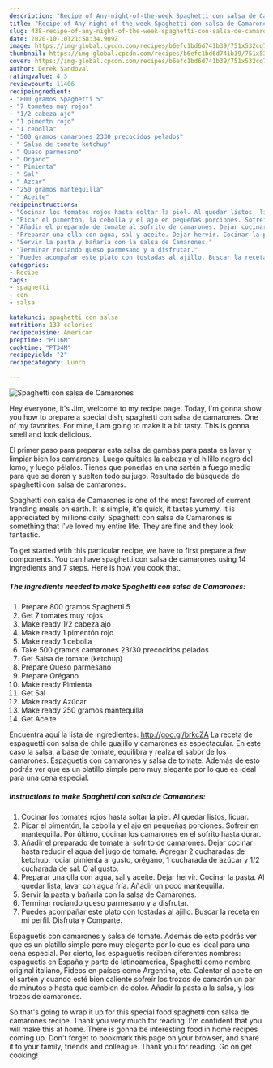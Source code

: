 ```yaml
---
description: "Recipe of Any-night-of-the-week Spaghetti con salsa de Camarones"
title: "Recipe of Any-night-of-the-week Spaghetti con salsa de Camarones"
slug: 438-recipe-of-any-night-of-the-week-spaghetti-con-salsa-de-camarones
date: 2020-10-10T21:58:34.909Z
image: https://img-global.cpcdn.com/recipes/b6efc1bd6d741b39/751x532cq70/spaghetti-con-salsa-de-camarones-foto-principal.jpg
thumbnail: https://img-global.cpcdn.com/recipes/b6efc1bd6d741b39/751x532cq70/spaghetti-con-salsa-de-camarones-foto-principal.jpg
cover: https://img-global.cpcdn.com/recipes/b6efc1bd6d741b39/751x532cq70/spaghetti-con-salsa-de-camarones-foto-principal.jpg
author: Derek Sandoval
ratingvalue: 4.3
reviewcount: 11406
recipeingredient:
- "800 gramos Spaghetti 5"
- "7 tomates muy rojos"
- "1/2 cabeza ajo"
- "1 pimentn rojo"
- "1 cebolla"
- "500 gramos camarones 2330 precocidos pelados"
- " Salsa de tomate ketchup"
- " Queso parmesano"
- " Organo"
- " Pimienta"
- " Sal"
- " Azcar"
- "250 gramos mantequilla"
- " Aceite"
recipeinstructions:
- "Cocinar los tomates rojos hasta soltar la piel. Al quedar listos, licuar."
- "Picar el pimentón, la cebolla y el ajo en pequeñas porciones. Sofreír en mantequilla. Por último, cocinar los camarones en el sofrito hasta dorar."
- "Añadir el preparado de tomate al sofrito de camarones. Dejar cocinar hasta reducir el agua del jugo de tomate. Agregar 2 cucharadas de ketchup, rociar pimienta al gusto, orégano, 1 cucharada de azúcar y 1/2 cucharada de sal. O al gusto."
- "Preparar una olla con agua, sal y aceite. Dejar hervir. Cocinar la pasta. Al quedar lista, lavar con agua fría. Añadir un poco mantequilla."
- "Servir la pasta y bañarla con la salsa de Camarones."
- "Terminar rociando queso parmesano y a disfrutar."
- "Puedes acompañar este plato con tostadas al ajillo. Buscar la receta en mi perfil. Disfruta y Comparte."
categories:
- Recipe
tags:
- spaghetti
- con
- salsa

katakunci: spaghetti con salsa 
nutrition: 133 calories
recipecuisine: American
preptime: "PT16M"
cooktime: "PT34M"
recipeyield: "2"
recipecategory: Lunch

---
```



![Spaghetti con salsa de Camarones](https://img-global.cpcdn.com/recipes/b6efc1bd6d741b39/751x532cq70/spaghetti-con-salsa-de-camarones-foto-principal.jpg)

Hey everyone, it's Jim, welcome to my recipe page. Today, I'm gonna show you how to prepare a special dish, spaghetti con salsa de camarones. One of my favorites. For mine, I am going to make it a bit tasty. This is gonna smell and look delicious.

El primer paso para preparar esta salsa de gambas para pasta es lavar y limpiar bien los camarones. Luego quítales la cabeza y el hilillo negro del lomo, y luego pélalos. Tienes que ponerlas en una sartén a fuego medio para que se doren y suelten todo su jugo. Resultado de búsqueda de spaghetti con salsa de camarones.

Spaghetti con salsa de Camarones is one of the most favored of current trending meals on earth. It is simple, it's quick, it tastes yummy. It is appreciated by millions daily. Spaghetti con salsa de Camarones is something that I've loved my entire life. They are fine and they look fantastic.


To get started with this particular recipe, we have to first prepare a few components. You can have spaghetti con salsa de camarones using 14 ingredients and 7 steps. Here is how you cook that.

<!--inarticleads1-->

##### The ingredients needed to make Spaghetti con salsa de Camarones:

1. Prepare 800 gramos Spaghetti 5
1. Get 7 tomates muy rojos
1. Make ready 1/2 cabeza ajo
1. Make ready 1 pimentón rojo
1. Make ready 1 cebolla
1. Take 500 gramos camarones 23/30 precocidos pelados
1. Get  Salsa de tomate (ketchup)
1. Prepare  Queso parmesano
1. Prepare  Orégano
1. Make ready  Pimienta
1. Get  Sal
1. Make ready  Azúcar
1. Make ready 250 gramos mantequilla
1. Get  Aceite


Encuentra aquí la lista de ingredientes: http://goo.gl/brkcZA La receta de espaguetti con salsa de chile guajillo y camarones es espectacular. En este caso la salsa, a base de tomate, equilibra y realza el sabor de los camarones. Espaguetis con camarones y salsa de tomate. Además de esto podrás ver que es un platillo simple pero muy elegante por lo que es ideal para una cena especial. 

<!--inarticleads2-->

##### Instructions to make Spaghetti con salsa de Camarones:

1. Cocinar los tomates rojos hasta soltar la piel. Al quedar listos, licuar.
1. Picar el pimentón, la cebolla y el ajo en pequeñas porciones. Sofreír en mantequilla. Por último, cocinar los camarones en el sofrito hasta dorar.
1. Añadir el preparado de tomate al sofrito de camarones. Dejar cocinar hasta reducir el agua del jugo de tomate. Agregar 2 cucharadas de ketchup, rociar pimienta al gusto, orégano, 1 cucharada de azúcar y 1/2 cucharada de sal. O al gusto.
1. Preparar una olla con agua, sal y aceite. Dejar hervir. Cocinar la pasta. Al quedar lista, lavar con agua fría. Añadir un poco mantequilla.
1. Servir la pasta y bañarla con la salsa de Camarones.
1. Terminar rociando queso parmesano y a disfrutar.
1. Puedes acompañar este plato con tostadas al ajillo. Buscar la receta en mi perfil. Disfruta y Comparte.


Espaguetis con camarones y salsa de tomate. Además de esto podrás ver que es un platillo simple pero muy elegante por lo que es ideal para una cena especial. Por cierto, los espaguetis reciben diferentes nombres: espaguetis en España y parte de latinoamerica, Spaghetti como nombre original italiano, Fideos en países como Argentina, etc. Calentar el aceite en el sartén y cuando esté bien caliente sofreír los trozos de camarón un par de minutos o hasta que cambien de color. Añadir la pasta a la salsa, y los trozos de camarones. 

So that's going to wrap it up for this special food spaghetti con salsa de camarones recipe. Thank you very much for reading. I'm confident that you will make this at home. There is gonna be interesting food in home recipes coming up. Don't forget to bookmark this page on your browser, and share it to your family, friends and colleague. Thank you for reading. Go on get cooking!

